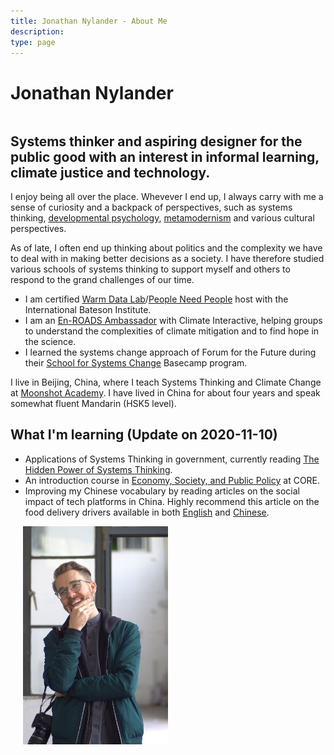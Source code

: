 ```yaml
---
title: Jonathan Nylander - About Me
description:
type: page
---
```


<h1 style="margin-bottom: 2.0rem;">Jonathan Nylander</h1>
<div class="row">
    <div class="column">
        <h2 style="font-style: normal; margin-top: 1.0rem;">Systems thinker and aspiring designer for the public good with an interest in informal learning, climate justice and technology.</h2>            
        <p>
        I enjoy being all over the place. Whevever I end up, I always carry with me a sense of curiosity and a backpack of perspectives, such as systems thinking, <a href="/developmental-psychology/">developmental psychology</a>, <a href="https://metamoderna.org/metamodernism/" target="_blank">metamodernism</a> and various cultural perspectives.</p>
        <p>
        As of late, I often end up thinking about politics and the complexity we have to deal with in making better decisions as a society. I have therefore studied various schools of systems thinking to support myself and others to respond to the grand challenges of our time.
        <ul>
            <li>I am certified <a href="https://batesoninstitute.org/warm-data-labs/">Warm Data Lab</a>/<a href="(https://www.peopleneedpeople.online/" target="_blank">People Need People</a> host with the International Bateson Institute.</li>
            <li>I am an <a href="https://www.climateinteractive.org/tools/en-roads/climate-ambassadors/" target="_blank">En-ROADS Ambassador</a> with Climate Interactive, helping groups to understand the complexities of climate mitigation and to find hope in the science.</li>
            <li>I learned the systems change approach of Forum for the Future during their <a href="https://www.forumforthefuture.org/navigating-system-change" target="_blank">School for Systems Change</a> Basecamp program.</li>
        </ul>
        </p>
        <p>I live in Beijing, China, where I teach Systems Thinking and Climate Change at <a href="https://en.moonshotacademy.cn" target="_blank">Moonshot Academy</a>. I have lived in China for about four years and speak somewhat fluent Mandarin (HSK5 level).</p>
        <h2>What I'm learning (Update on 2020-11-10)</h2>
        <p>
        <ul>
            <li>Applications of Systems Thinking in government, currently reading <a href="/hidden-power-of-systems-thinking/">The Hidden Power of Systems Thinking</a>.</li>
            <li>An introduction course in <a href="https://www.core-econ.org/project/core-espp/">Economy, Society, and Public Policy</a> at CORE.</li>
            <li>Improving my Chinese vocabulary by reading articles on the social impact of tech platforms in China. Highly recommend this article on the food delivery drivers available in both <a href="https://docs.google.com/document/d/1sLB0lqz3pTDcchN3lE1go0_dD13DYKVRdc_0Inqep3w" target="_blank">English</a> and <a href="https://mp.weixin.qq.com/s/Mes1RqIOdp48CMw4pXTwXw?fbclid=IwAR3G0crv6MPt7A0SJxCbg2n9Y2ww_zxGQ-PwmkkCPV2Pg1p8HqtrMXJ9YlU" target="_blank">Chinese</a>.</li>
        </ul>
        </p>
    </div>
    <div class="column" style="width: 46%; margin-left: 4%;">
        <img alt="Portrait of me" src="/media/me2.jpg" />
    </div>
</div> 





